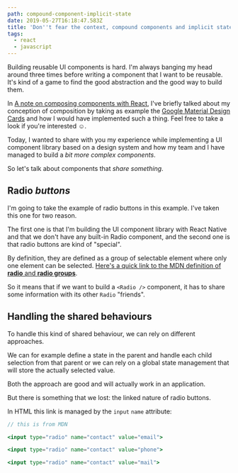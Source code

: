 ```yaml
---
path: compound-component-implicit-state
date: 2019-05-27T16:18:47.583Z
title: 'Don''t fear the context, compound components and implicit state'
tags:
  - react
  - javascript
---
```

Building reusable UI components is hard. I'm always banging my head around three times before writing a component that I want to be reusable. It's kind of a game to find the good abstraction and the good way to build them.

In [A note on composing components with React](https://acodingdance.io/a-note-on-composing-components-with-react/), I've briefly talked about my conception of composition by taking as example the [Google Material Design Cards](https://material.io/design/components/cards.html) and how I would have implemented such a thing. Feel free to take a look if you're interested ☺️.

Today, I wanted to share with you my experience while implementing a UI component library based on a design system and how my team and I have managed to build a _bit more complex components_.

So let's talk about components that _share something_.

## Radio _buttons_

I'm going to take the example of radio buttons in this example. I've taken this one for two reason.

The first one is that I'm building the UI component library with React Native and that we don't have any built-in Radio component, and the second one is that radio buttons are kind of "special".

By definition, they are defined as a group of selectable element where only one element can be selected. [Here's a quick link to the MDN definition of **radio** and **radio groups**](https://developer.mozilla.org/en-US/docs/Web/HTML/Element/input/radio).

So it means that if we want to build a `<Radio />` component, it has to share some information with its other `Radio` "friends".

## Handling the shared behaviours

To handle this kind of shared behaviour, we can rely on different approaches.

We can for example define a state in the parent and handle each child selection from that parent or we can rely on a global state management that will store the actually selected value.

Both the approach are good and will actually work in an application.

But there is something that we lost: the linked nature of radio buttons.

In HTML this link is managed by the `input` `name` attribute:

```jsx
// this is from MDN

<input type="radio" name="contact" value="email">

<input type="radio" name="contact" value="phone">

<input type="radio" name="contact" value="mail">
```


